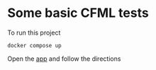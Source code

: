 # Some basic CFML tests

To run this project

`docker compose up`

 Open the [app](ttp://localhost:56917) and follow the directions